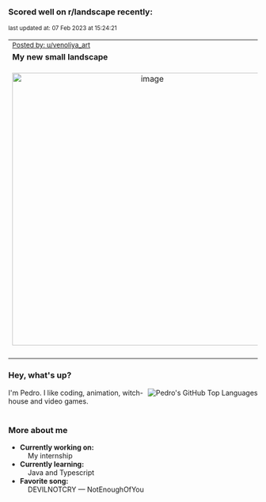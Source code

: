 ### Scored well on r/landscape recently:

<p align="left"><sub>last updated at: 07 Feb 2023 at 15:24:21</sub></p>

|   |
| --- |
| <sub>[Posted by: u/venoliya_art][source]</sub> |
| **My new small landscape** | 
|<p align="center"> <img alt="image" src="https://i.redd.it/x8nqcbuz2vba1.jpg" width="550" /> </p>|
|   |

### Hey, what's up?
<img align="right" alt="Pedro's GitHub Top Languages" src="https://github-readme-stats.vercel.app/api/top-langs/?username=PedrosUsername&exclude_repo=HW2&layout=compact" />

I'm Pedro. I like coding, animation, witch-house and video games.<br><br>

### More about me
- **Currently working on:**  
&nbsp;&nbsp;&nbsp;&nbsp;My internship
- **Currently learning:**  
&nbsp;&nbsp;&nbsp;&nbsp;Java and Typescript
- **Favorite song:**  
&nbsp;&nbsp;&nbsp;&nbsp;DEVILNOTCRY — NotEnoughOfYou<br><br>

  



  
  
  
[linkedin]: https://linkedin.com/in/pedro-h-r-gomes-8a487b14a/
[gmail]: mailto:pilique11@gmail.com
[source]: https://reddit.com/r/landscape/comments/10avru4/my_new_small_landscape/
[redditAPI]: https://www.reddit.com/dev/api/